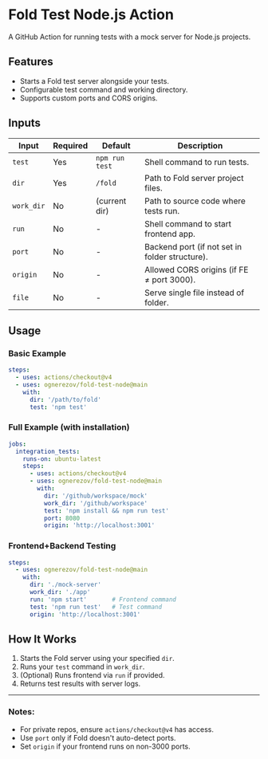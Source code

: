 # Fold Test Node.js Action

A GitHub Action for running tests with a mock server for Node.js projects.

## Features
- Starts a Fold test server alongside your tests.
- Configurable test command and working directory.
- Supports custom ports and CORS origins.

## Inputs

| Input       | Required | Default       | Description                                    |
|-------------|----------|---------------|------------------------------------------------|
| `test`      | Yes      | `npm run test`| Shell command to run tests.                    |
| `dir`       | Yes      | `/fold`       | Path to Fold server project files.             |
| `work_dir`  | No       | (current dir) | Path to source code where tests run.           |
| `run`       | No       | -             | Shell command to start frontend app.           |
| `port`      | No       | -             | Backend port (if not set in folder structure). |
| `origin`    | No       | -             | Allowed CORS origins (if FE ≠ port 3000).      |
| `file`      | No       | -             | Serve single file instead of folder.           |

## Usage

### Basic Example
```yaml
steps:
  - uses: actions/checkout@v4
  - uses: ognerezov/fold-test-node@main
    with:
      dir: '/path/to/fold'
      test: 'npm test'
```

### Full Example (with installation)
```yaml
jobs:
  integration_tests:
    runs-on: ubuntu-latest
    steps:
      - uses: actions/checkout@v4
      - uses: ognerezov/fold-test-node@main
        with:
          dir: '/github/workspace/mock'
          work_dir: '/github/workspace'
          test: 'npm install && npm run test'
          port: 8080
          origin: 'http://localhost:3001'
```

### Frontend+Backend Testing
```yaml
steps:
  - uses: ognerezov/fold-test-node@main
    with:
      dir: './mock-server'
      work_dir: './app'
      run: 'npm start'       # Frontend command
      test: 'npm run test'   # Test command
      origin: 'http://localhost:3001'
```

## How It Works
1. Starts the Fold server using your specified `dir`.
2. Runs your `test` command in `work_dir`.
3. (Optional) Runs frontend via `run` if provided.
4. Returns test results with server logs.

---

### Notes:
- For private repos, ensure `actions/checkout@v4` has access.
- Use `port` only if Fold doesn't auto-detect ports.
- Set `origin` if your frontend runs on non-3000 ports.